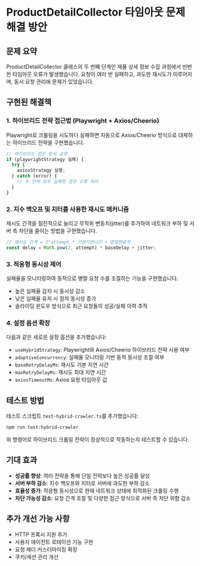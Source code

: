 # ProductDetailCollector 타임아웃 문제 해결 방안

## 문제 요약

ProductDetailCollector 클래스의 두 번째 단계인 제품 상세 정보 수집 과정에서 빈번한 타임아웃 오류가 발생했습니다. 요청이 여러 번 실패하고, 과도한 재시도가 이루어지며, 동시 요청 관리에 문제가 있었습니다.

## 구현된 해결책

### 1. 하이브리드 전략 접근법 (Playwright + Axios/Cheerio)

Playwright로 크롤링을 시도하다 실패하면 자동으로 Axios/Cheerio 방식으로 대체하는 하이브리드 전략을 구현했습니다.

```typescript
// 하이브리드 접근 방식 요약
if (playwrightStrategy 실패) {
  try {
    axiosStrategy 실행;
  } catch (error) {
    // 두 전략 모두 실패한 경우 오류 처리
  }
}
```

### 2. 지수 백오프 및 지터를 사용한 재시도 메커니즘

재시도 간격을 점진적으로 늘리고 무작위 변동치(jitter)를 추가하여 네트워크 부하 및 서버 측 차단을 줄이는 방법을 구현했습니다.

```typescript
// 재시도 간격 = 2^attempt * 기본지연시간 + 랜덤변동치
const delay = Math.pow(2, attempt) * baseDelay + jitter;
```

### 3. 적응형 동시성 제어

실패율을 모니터링하여 동적으로 병렬 요청 수를 조절하는 기능을 구현했습니다.

- 높은 실패율 감지 시 동시성 감소
- 낮은 실패율 유지 시 점차 동시성 증가
- 슬라이딩 윈도우 방식으로 최근 요청들의 성공/실패 이력 추적

### 4. 설정 옵션 확장

다음과 같은 새로운 설정 옵션을 추가했습니다:

- `useHybridStrategy`: Playwright와 Axios/Cheerio 하이브리드 전략 사용 여부
- `adaptiveConcurrency`: 실패율 모니터링 기반 동적 동시성 조절 여부
- `baseRetryDelayMs`: 재시도 기본 지연 시간
- `maxRetryDelayMs`: 재시도 최대 지연 시간
- `axiosTimeoutMs`: Axios 요청 타임아웃 값

## 테스트 방법

테스트 스크립트 `test-hybrid-crawler.ts`를 추가했습니다:

```bash
npm run test:hybrid-crawler
```

위 명령어로 하이브리드 크롤링 전략이 정상적으로 작동하는지 테스트할 수 있습니다.

## 기대 효과

- **성공률 향상**: 여러 전략을 통해 단일 전략보다 높은 성공률 달성
- **서버 부하 감소**: 지수 백오프와 지터로 서버에 과도한 부하 감소
- **효율성 증가**: 적응형 동시성으로 현재 네트워크 상태에 최적화된 크롤링 수행
- **차단 가능성 감소**: 요청 간격 조절 및 다양한 접근 방식으로 서버 측 차단 위험 감소

## 추가 개선 가능 사항

- HTTP 프록시 지원 추가
- 사용자 에이전트 로테이션 기능 구현
- 요청 헤더 커스터마이징 확장
- 쿠키/세션 관리 개선
